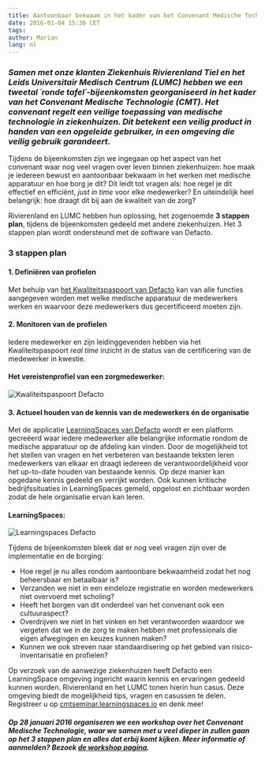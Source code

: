 ```yaml
---
title: Aantoonbaar bekwaam in het kader van het Convenant Medische Technologie
date: 2016-01-04 15:30 CET
tags:
author: Marian
lang: nl
---
```


### *Samen met onze klanten Ziekenhuis Rivierenland Tiel en het Leids Universitair Medisch Centrum (LUMC) hebben we een tweetal ´ronde tafel´-bijeenkomsten georganiseerd in het kader van het Convenant Medische Technologie (CMT). Het convenant regelt een veilige toepassing van medische technologie in ziekenhuizen. Dit betekent een veilig product in handen van een opgeleide gebruiker, in een omgeving die veilig gebruik garandeert.*

Tijdens de bijeenkomsten zijn we ingegaan op het aspect van het convenant waar nog veel vragen over leven binnen ziekenhuizen: hoe maak je iedereen bewust en aantoonbaar bekwaam in het werken met medische apparatuur en hoe borg je dit? Dit leidt tot vragen als: hoe regel je dit effectief en efficiënt, *just in time* voor elke medewerker? En uiteindelijk heel belangrijk: hoe draagt dit bij aan de kwaliteit van de zorg?

Rivierenland en LUMC hebben hun oplossing, het zogenoemde **3 stappen plan**, tijdens de bijeenkomsten gedeeld met andere ziekenhuizen. Het 3 stappen plan wordt ondersteund met de software van Defacto.

### 3 stappen plan

#### 1. Definiëren van profielen
Met behulp van [het Kwaliteitspaspoort van Defacto](/kwaliteitspaspoort) kan van alle functies aangegeven worden met welke medische apparatuur de medewerkers werken en waarvoor deze medewerkers dus gecertificeerd moeten zijn.

#### 2. Monitoren van de profielen
Iedere medewerker en zijn leidinggevenden hebben via het Kwaliteitspaspoort *real time* inzicht in de status van de certificering van de medewerker in kwestie.

#### Het vereistenprofiel van een zorgmedewerker:
![Kwaliteitspaspoort Defacto](/images/blog/kwaliteitspaspoort-defacto.png)


#### 3. Actueel houden van de kennis van de medewerkers én de organisatie
Met de applicatie [LearningSpaces van Defacto](/learningspaces/) wordt er een platform gecreëerd waar iedere medewerker alle belangrijke informatie rondom de medische apparatuur op de afdeling kan vinden. Door de mogelijkheid tot het stellen van vragen en het verbeteren van bestaande teksten leren medewerkers van elkaar en draagt iedereen de verantwoordelijkheid voor het up-to-date houden van bestaande kennis. Op deze manier kan opgedane kennis gedeeld en verrijkt worden. Ook kunnen kritische bedrijfssituaties in LearningSpaces gemeld, opgelost en zichtbaar worden zodat de hele organisatie ervan kan leren.

#### LearningSpaces:
![Learningspaces Defacto](/images/blog/learningspaces-defacto.png)

Tijdens de bijeenkomsten bleek dat er nog veel vragen zijn over de implementatie en de borging:

- Hoe regel je nu alles rondom aantoonbare bekwaamheid zodat het nog beheersbaar en betaalbaar is?
- Verzanden we niet in een eindeloze registratie en worden medewerkers niet overvoerd met scholing?
- Heeft het borgen van dit onderdeel van het convenant ook een cultuuraspect?
- Overdrijven we niet in het vinken en het verantwoorden waardoor we vergeten dat we in de zorg te maken hebben met professionals die eigen afwegingen en keuzes kunnen maken?
- Kunnen we ook streven naar standaardisering op het gebied van risico-inventarisatie en profielen?

Op verzoek van de aanwezige ziekenhuizen heeft Defacto een LearningSpace omgeving ingericht waarin kennis en ervaringen gedeeld kunnen worden. Rivierenland en het LUMC tonen hierin hun casus. Deze omgeving biedt de mogelijkheid tips, vragen en casussen te delen. Registreer u op [cmtseminar.learningspaces.io](http://cmtseminar.learningspaces.io) en denk mee!


#### *Op 28 januari 2016 organiseren we een workshop over het Convenant Medische Technologie, waar we samen met u veel dieper in zullen gaan op het 3 stappen plan en alles dat erbij komt kijken. Meer informatie of aanmelden? Bezoek [de workshop pagina](/workshop-convenant-mt).*

